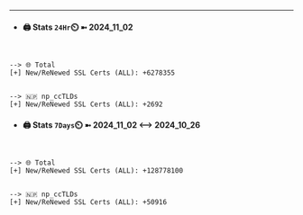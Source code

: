 

---
- #### 🖨️ **Stats** `24Hr`⏲️ ➼ 2024_11_02
```console


--> 🌐 Total
[+] New/ReNewed SSL Certs (ALL): +6278355


--> 🇳🇵 np_ccTLDs
[+] New/ReNewed SSL Certs (ALL): +2692

```

- #### 🖨️ **Stats** `7Days`⏲️ ➼ 2024_11_02 <--> 2024_10_26
```console


--> 🌐 Total
[+] New/ReNewed SSL Certs (ALL): +128778100


--> 🇳🇵 np_ccTLDs
[+] New/ReNewed SSL Certs (ALL): +50916

```


